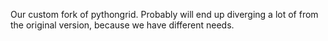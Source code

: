 Our custom fork of pythongrid. Probably will end up diverging a lot of from the original version, because we have different needs.
